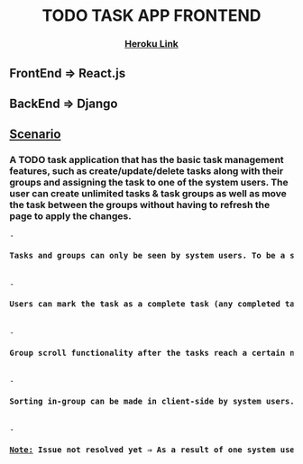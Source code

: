 <h1 align="center">TODO TASK APP FRONTEND</h1>
<div align="center">
  <h3>
    <a href="">
      Heroku Link
    </a>
  </h3>
</div>

## FrontEnd ⇒ React.js
## BackEnd ⇒ Django

## <u>Scenario</u>
### A TODO task application that has the basic task management features, such as create/update/delete tasks along with their groups and assigning the task to one of the system users. The user can create unlimited tasks & task groups as well as move the task between the groups without having to refresh the page to apply the changes.

<pre>
- <h4>Tasks and groups can only be seen by system users. To be a system user it is necessary to register.</h4>
- <h4>Users can mark the task as a complete task (any completed task moves into the completed tasks group list automatically if the group exists, if not the group will be automatically generated and it will contain the tasks marked as completed inside of it)</h4>
- <h4>Group scroll functionality after the tasks reach a certain number.</h4>
- <h4>Sorting in-group can be made in client-side by system users.</h4>
- <h4><u>Note:</u> Issue not resolved yet ⇒ As a result of one system user changing the sort criteria, this also changes the tables of all other users.</h4></pre>
